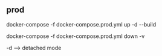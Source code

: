 ## prod

docker-compose -f docker-compose.prod.yml up -d --build

docker-compose -f docker-compose.prod.yml down -v

-d --> detached mode

